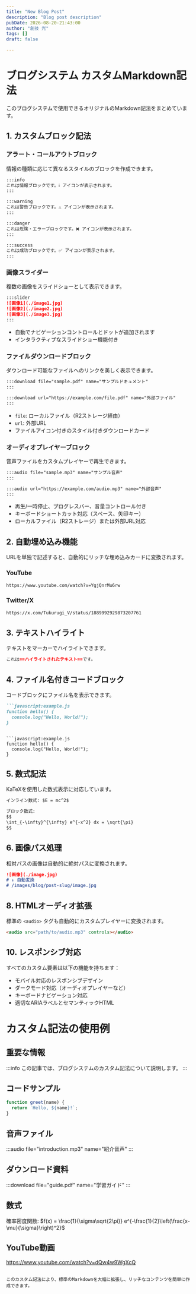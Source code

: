 ```yaml
---
title: "New Blog Post"
description: "Blog post description"
pubDate: 2026-08-20-21:43:00
author: "創技 光"
tags: []
draft: false

---
```


# ブログシステム カスタムMarkdown記法

このブログシステムで使用できるオリジナルのMarkdown記法をまとめています。

## 1. カスタムブロック記法

### アラート・コールアウトブロック

情報の種類に応じて異なるスタイルのブロックを作成できます。

```markdown
:::info
これは情報ブロックです。ℹ️ アイコンが表示されます。
:::

:::warning
これは警告ブロックです。⚠️ アイコンが表示されます。
:::

:::danger
これは危険・エラーブロックです。❌ アイコンが表示されます。
:::

:::success
これは成功ブロックです。✅ アイコンが表示されます。
:::
```

### 画像スライダー

複数の画像をスライドショーとして表示できます。

```markdown
:::slider
![画像1](./image1.jpg)
![画像2](./image2.jpg)
![画像3](./image3.jpg)
:::
```

- 自動でナビゲーションコントロールとドットが追加されます
- インタラクティブなスライドショー機能付き

### ファイルダウンロードブロック

ダウンロード可能なファイルへのリンクを美しく表示できます。

```markdown
:::download file="sample.pdf" name="サンプルドキュメント"
:::

:::download url="https://example.com/file.pdf" name="外部ファイル"
:::
```

- `file`: ローカルファイル（R2ストレージ経由）
- `url`: 外部URL
- ファイルアイコン付きのスタイル付きダウンロードカード

### オーディオプレイヤーブロック

音声ファイルをカスタムプレイヤーで再生できます。

```markdown
:::audio file="sample.mp3" name="サンプル音声"
:::

:::audio url="https://example.com/audio.mp3" name="外部音声"
:::
```

- 再生/一時停止、プログレスバー、音量コントロール付き
- キーボードショートカット対応（スペース、矢印キー）
- ローカルファイル（R2ストレージ）または外部URL対応

## 2. 自動埋め込み機能

URLを単独で記述すると、自動的にリッチな埋め込みカードに変換されます。

### YouTube
```markdown
https://www.youtube.com/watch?v=YgjQnrMu6rw
```

### Twitter/X
```markdown
https://x.com/Tukurugi_V/status/1889992929873207761
```

## 3. テキストハイライト

テキストをマーカーでハイライトできます。

```markdown
これは==ハイライトされたテキスト==です。
```

## 4. ファイル名付きコードブロック

コードブロックにファイル名を表示できます。

```markdown
```javascript:example.js
function hello() {
  console.log("Hello, World!");
}
```
```

```javascript:example.js
function hello() {
  console.log("Hello, World!");
}
```

## 5. 数式記法

KaTeXを使用した数式表示に対応しています。

```markdown
インライン数式: $E = mc^2$

ブロック数式:
$$
\int_{-\infty}^{\infty} e^{-x^2} dx = \sqrt{\pi}
$$
```

## 6. 画像パス処理

相対パスの画像は自動的に絶対パスに変換されます。

```markdown
![画像](./image.jpg)
# ↓ 自動変換
# /images/blog/post-slug/image.jpg
```

## 8. HTMLオーディオ拡張

標準の `<audio>` タグも自動的にカスタムプレイヤーに変換されます。

```html
<audio src="path/to/audio.mp3" controls></audio>
```


## 10. レスポンシブ対応

すべてのカスタム要素は以下の機能を持ちます：

- モバイル対応のレスポンシブデザイン
- ダークモード対応（オーディオプレイヤーなど）
- キーボードナビゲーション対応
- 適切なARIAラベルとセマンティックHTML

# カスタム記法の使用例

## 重要な情報

:::info
この記事では、ブログシステムのカスタム記法について説明します。
:::

## コードサンプル

```javascript:sample.js
function greet(name) {
  return `Hello, ${name}!`;
}
```

## 音声ファイル

:::audio file="introduction.mp3" name="紹介音声"
:::

## ダウンロード資料

:::download file="guide.pdf" name="学習ガイド"
:::

## 数式

確率密度関数: $f(x) = \frac{1}{\sigma\sqrt{2\pi}} e^{-\frac{1}{2}\left(\frac{x-\mu}{\sigma}\right)^2}$

## YouTube動画

https://www.youtube.com/watch?v=dQw4w9WgXcQ
```

このカスタム記法により、標準のMarkdownを大幅に拡張し、リッチなコンテンツを簡単に作成できます。
